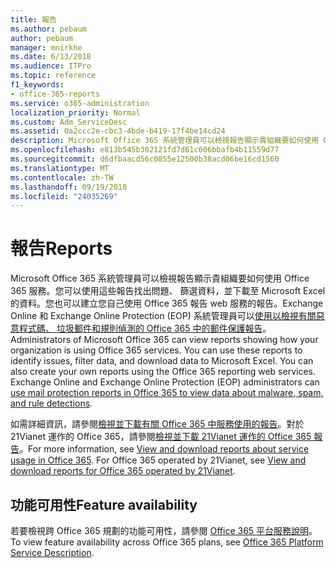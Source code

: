 ```yaml
---
title: 報告
ms.author: pebaum
author: pebaum
manager: mnirkhe
ms.date: 6/13/2018
ms.audience: ITPro
ms.topic: reference
f1_keywords:
- office-365-reports
ms.service: o365-administration
localization_priority: Normal
ms.custom: Adm_ServiceDesc
ms.assetid: 0a2ccc2e-cbc3-4bde-b419-17f4be14cd24
description: Microsoft Office 365 系統管理員可以檢視報告顯示貴組織要如何使用 Office 365 服務。您可以使用這些報告找出問題、 篩選資料，並下載至 Microsoft Excel 的資料。您也可以建立您自己使用 Office 365 報告 web 服務的報告。Exchange Online 和 Exchange Online Protection (EOP) 系統管理員可以使用在 Office 365 郵件保護報告以檢視有關惡意程式碼、 垃圾郵件和規則偵測。
ms.openlocfilehash: e813b545b302121fd7d61c606bbafb4b11559d77
ms.sourcegitcommit: d6dfbaacd56c0855e12500b38acd06be16cd1560
ms.translationtype: MT
ms.contentlocale: zh-TW
ms.lasthandoff: 09/19/2018
ms.locfileid: "24035269"
---
```

# <a name="reports"></a><span data-ttu-id="c10ea-106">報告</span><span class="sxs-lookup"><span data-stu-id="c10ea-106">Reports</span></span>

<span data-ttu-id="c10ea-p102">Microsoft Office 365 系統管理員可以檢視報告顯示貴組織要如何使用 Office 365 服務。您可以使用這些報告找出問題、 篩選資料，並下載至 Microsoft Excel 的資料。您也可以建立您自己使用 Office 365 報告 web 服務的報告。Exchange Online 和 Exchange Online Protection (EOP) 系統管理員可以[使用以檢視有關惡意程式碼、 垃圾郵件和規則偵測的 Office 365 中的郵件保護報告](https://go.microsoft.com/fwlink/p/?LinkId=401102)。</span><span class="sxs-lookup"><span data-stu-id="c10ea-p102">Administrators of Microsoft Office 365 can view reports showing how your organization is using Office 365 services. You can use these reports to identify issues, filter data, and download data to Microsoft Excel. You can also create your own reports using the Office 365 reporting web services. Exchange Online and Exchange Online Protection (EOP) administrators can [use mail protection reports in Office 365 to view data about malware, spam, and rule detections](https://go.microsoft.com/fwlink/p/?LinkId=401102).</span></span>
  
<span data-ttu-id="c10ea-p103">如需詳細資訊，請參閱[檢視並下載有關 Office 365 中服務使用的報告](https://go.microsoft.com/fwlink/p/?LinkID=270182)。對於 21Vianet 運作的 Office 365，請參閱[檢視並下載 21Vianet 運作的 Office 365 報告](http://go.microsoft.com/fwlink/?LinkID=733348&amp;clcid=0x409)。</span><span class="sxs-lookup"><span data-stu-id="c10ea-p103">For more information, see [View and download reports about service usage in Office 365](https://go.microsoft.com/fwlink/p/?LinkID=270182). For Office 365 operated by 21Vianet, see [View and download reports for Office 365 operated by 21Vianet](http://go.microsoft.com/fwlink/?LinkID=733348&amp;clcid=0x409).</span></span>
  
## <a name="feature-availability"></a><span data-ttu-id="c10ea-113">功能可用性</span><span class="sxs-lookup"><span data-stu-id="c10ea-113">Feature availability</span></span>

<span data-ttu-id="c10ea-114">若要檢視跨 Office 365 規劃的功能可用性，請參閱 [Office 365 平台服務說明](https://technet.microsoft.com/en-us/library/office-365-platform-service-description.aspx)。</span><span class="sxs-lookup"><span data-stu-id="c10ea-114">To view feature availability across Office 365 plans, see [Office 365 Platform Service Description](https://technet.microsoft.com/en-us/library/office-365-platform-service-description.aspx).</span></span>
  

